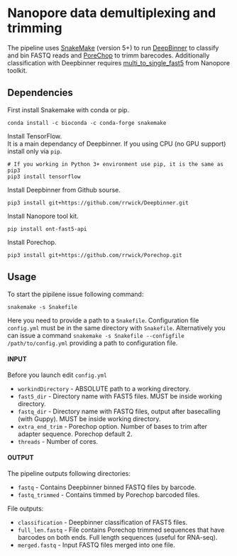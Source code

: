 
Nanopore data demultiplexing and trimming
=========================================

The pipeline uses [SnakeMake](https://snakemake.readthedocs.io/en/stable/index.html) (version 5+) to run [DeepBinner](https://github.com/rrwick/Deepbinner) to classify and bin FASTQ reads and [PoreChop](https://github.com/rrwick/Porechop) to trimm barecodes. Additionally classification with Deepbinner requires [multi_to_single_fast5](https://github.com/nanoporetech/ont_fast5_api) from Nanopore toolkit.  

## Dependencies

First install Snakemake with conda or pip.  

```
conda install -c bioconda -c conda-forge snakemake
```

Install TensorFlow.  
It is a main dependancy of Deepbinner. If you using CPU (no GPU support) install only via `pip`.  
```
# If you working in Python 3+ environment use pip, it is the same as pip3
pip3 install tensorflow
```
Install Deepbinner from Github sourse.
```
pip3 install git+https://github.com/rrwick/Deepbinner.git
```

Install Nanopore tool kit.
```
pip install ont-fast5-api
```

Install Porechop.
```
pip3 install git+https://github.com/rrwick/Porechop.git
```

## Usage

To start the pipilene issue following command:
```
snakemake -s Snakefile
```

Here you need to provide a path to a `Snakefile`. Configuration file `config.yml` must be in the same directory with `Snakefile`. Alternatively you can issue a command `snakemake -s Snakefile --configfile /path/to/config.yml` providing a path to configuration file.  

#### INPUT
Before you launch edit `config.yml` 

 - `workindDirectory` - ABSOLUTE path to a working directory.
 - `fast5_dir` - Directory name with FAST5 files. MUST be inside working directory.
 - `fastq_dir` - Directory name with FASTQ files, output after basecalling (with Guppy).  MUST be inside working directory.
 - `extra_end_trim` - Porechop option. Number of bases to trim after adapter sequence. Porechop default 2.
 - `threads` - Number of cores.

#### OUTPUT
The pipeline outputs following directories:

 - `fastq` - Contains Deepbinner binned FASTQ files by barcode.
 - `fastq_trimmed` - Contains timmed by Porechop barcoded files.

File outputs:

 - `classification` - Deepbinner classification of FAST5 files.
 - `full_len.fastq` - File contains Porechop trimmed sequences that have barcodes on both ends. Full length sequences (useful for RNA-seq).
 - `merged.fastq` - Input FASTQ files merged into one file.



